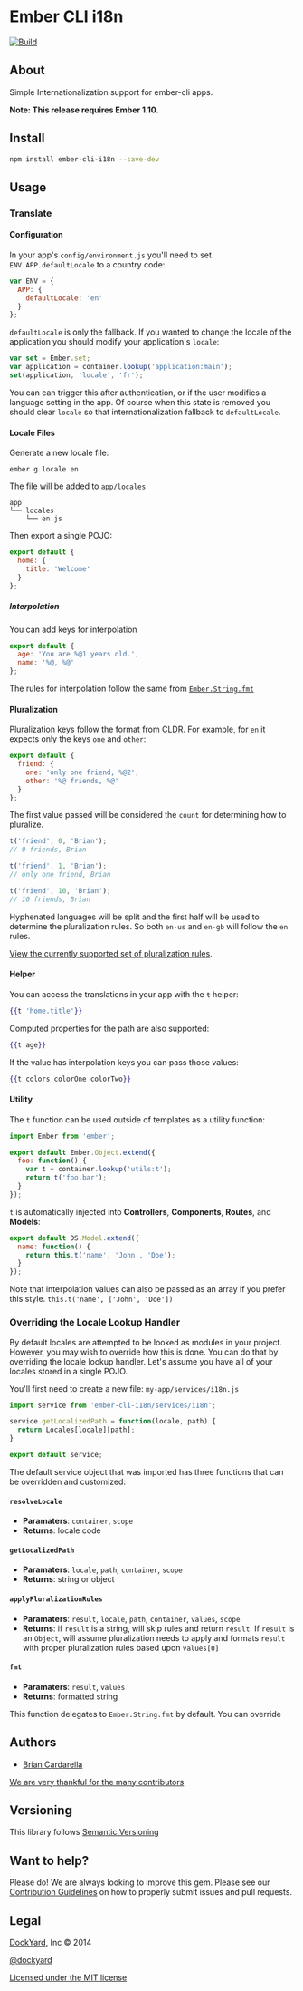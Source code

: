 # Ember CLI i18n

[![Build](https://travis-ci.org/dockyard/ember-cli-i18n.svg?branch=master)](https://travis-ci.org/dockyard/ember-cli-i18n)

## About ##

Simple Internationalization support for ember-cli apps.

**Note: This release requires Ember 1.10.**

## Install ##

```bash
npm install ember-cli-i18n --save-dev
```

## Usage ##

### Translate

#### Configuration

In your app's `config/environment.js` you'll need to set
`ENV.APP.defaultLocale` to a country code:

```javascript
var ENV = {
  APP: {
    defaultLocale: 'en'
  }
};
```

`defaultLocale` is only the fallback. If you wanted to change the locale
of the application you should modify your application's `locale`:

```js
var set = Ember.set;
var application = container.lookup('application:main');
set(application, 'locale', 'fr');
```

You can can trigger this after authentication, or if the user modifies a
language setting in the app. Of course when this state is removed you
should clear `locale` so that internationalization fallback to
`defaultLocale`.

#### Locale Files

Generate a new locale file:

```
ember g locale en
```

The file will be added to `app/locales`

```
app
└── locales
    └── en.js
```

Then export a single POJO:

```javascript
export default {
  home: {
    title: 'Welcome'
  }
};
```

##### Interpolation

You can add keys for interpolation

```javascript
export default {
  age: 'You are %@1 years old.',
  name: '%@, %@'
};
```

The rules for interpolation follow the same from
[`Ember.String.fmt`](http://emberjs.com/api/classes/Ember.String.html#method_fmt)

#### Pluralization

Pluralization keys follow the format from
[CLDR](http://unicode.org/repos/cldr-tmp/trunk/diff/supplemental/language_plural_rules.html).
For example, for `en` it expects only the keys `one` and `other`:

```javascript
export default {
  friend: {
    one: 'only one friend, %@2',
    other: '%@ friends, %@'
  }
};
```

The first value passed will be considered the `count` for determining
how to pluralize. 

```javascript
t('friend', 0, 'Brian');
// 0 friends, Brian

t('friend', 1, 'Brian');
// only one friend, Brian

t('friend', 10, 'Brian');
// 10 friends, Brian
```

Hyphenated languages will be split and the first half will be used to
determine the pluralization rules. So both `en-us` and `en-gb` will
follow the `en` rules.

[View the currently supported set of pluralization rules](/addon/rules/).

#### Helper

You can access the translations in your app with the `t` helper:

```handlebars
{{t 'home.title'}}
```

Computed properties for the path are also supported:

```handlebars
{{t age}}
```

If the value has interpolation keys you can pass those values:

```handlebars
{{t colors colorOne colorTwo}}
```

#### Utility

The `t` function can be used outside of templates as a utility function:

```javascript
import Ember from 'ember';

export default Ember.Object.extend({
  foo: function() {
    var t = container.lookup('utils:t');
    return t('foo.bar');
  }
});
```

`t` is automatically injected into **Controllers**, **Components**,
**Routes**, and **Models**:

```javascript
export default DS.Model.extend({
  name: function() {
    return this.t('name', 'John', 'Doe');
  }
});
```
Note that interpolation values can also be passed as an array if you prefer this style. `this.t('name', ['John', 'Doe'])` 

### Overriding the Locale Lookup Handler

By default locales are attempted to be looked as modules in your
project. However, you may wish to override how this is done. You can do that by overriding the locale lookup handler. Let's assume you have all of your locales stored in a single POJO.

You'll first need to create a new file: `my-app/services/i18n.js`

```javascript
import service from 'ember-cli-i18n/services/i18n';

service.getLocalizedPath = function(locale, path) {
  return Locales[locale][path];    
}

export default service;
```

The default service object that was imported has three functions that
can be overridden and customized:

#### `resolveLocale`

* **Paramaters**: `container`, `scope`
* **Returns**: locale code

#### `getLocalizedPath`
* **Paramaters**: `locale`, `path`, `container`, `scope`
* **Returns**: string or object

#### `applyPluralizationRules`
* **Paramaters**: `result`, `locale`, `path`, `container`, `values`,
  `scope`
* **Returns**: if `result` is a string, will skip rules and return
  `result`. If `result` is an `Object`, will assume pluralization needs
to apply and formats `result` with proper pluralization rules based upon
`values[0]`

#### `fmt`
* **Paramaters**: `result`, `values`
* **Returns**: formatted string

This function delegates to `Ember.String.fmt` by default. You can override

## Authors ##

* [Brian Cardarella](http://twitter.com/bcardarella)

[We are very thankful for the many contributors](https://github.com/dockyard/ember-cli-i18n/graphs/contributors)

## Versioning ##

This library follows [Semantic Versioning](http://semver.org)

## Want to help? ##

Please do! We are always looking to improve this gem. Please see our
[Contribution Guidelines](https://github.com/dockyard/ember-cli-i18n/blob/master/CONTRIBUTING.md)
on how to properly submit issues and pull requests.

## Legal ##

[DockYard](http://dockyard.com), Inc &copy; 2014

[@dockyard](http://twitter.com/dockyard)

[Licensed under the MIT license](http://www.opensource.org/licenses/mit-license.php)
